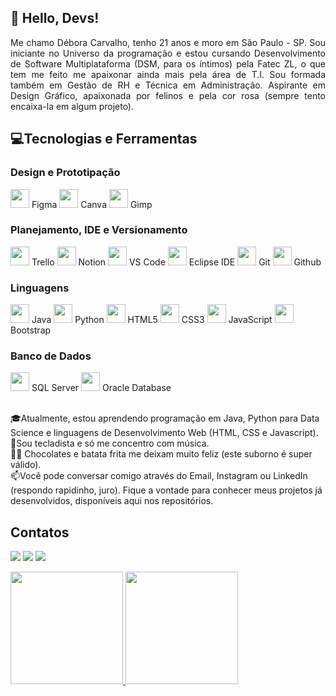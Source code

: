 <h2>👋 Hello, Devs! </h2>


<p align=justify>Me chamo Débora Carvalho, tenho 21 anos e moro em São Paulo - SP. Sou iniciante no Universo da programação e estou cursando Desenvolvimento de Software Multiplataforma (DSM, para os íntimos) pela Fatec ZL, o que tem me feito me apaixonar ainda mais pela área de T.I. Sou formada também em Gestão de RH e Técnica em Administração. Aspirante em Design Gráfico, apaixonada por felinos e pela cor rosa (sempre tento encaixa-la em algum projeto).</p>


<h2>💻Tecnologias e Ferramentas</h2>

### Design e Prototipação
<div class="tecnologias">
    <img loading="lazy" src="https://cdn.jsdelivr.net/gh/devicons/devicon@latest/icons/figma/figma-original.svg" width="30" height="30"/> Figma
    <img loading="lazy" src="https://cdn.jsdelivr.net/gh/devicons/devicon@latest/icons/canva/canva-original.svg" width="30" height="30"/> Canva
    <img loading="lazy" src="https://cdn.jsdelivr.net/gh/devicons/devicon@latest/icons/gimp/gimp-original.svg" width="30" height="30"/> Gimp
</div>

### Planejamento, IDE e Versionamento
<div class="tecnologias">
    <img loading="lazy" src="https://cdn.jsdelivr.net/gh/devicons/devicon@latest/icons/trello/trello-plain-wordmark.svg" width="30" height="30"/> Trello
    <img loading="lazy" src="https://cdn.jsdelivr.net/gh/devicons/devicon@latest/icons/notion/notion-original.svg" width="30" height="30"/> Notion
    <img loading="lazy" src="https://cdn.jsdelivr.net/gh/devicons/devicon@latest/icons/vscode/vscode-original.svg" width="30" height="30"/> VS Code
    <img loading="lazy" src="https://cdn.jsdelivr.net/gh/devicons/devicon@latest/icons/eclipse/eclipse-original.svg" width="30" height="30"/> Eclipse IDE
    <img loading="lazy" src="https://cdn.jsdelivr.net/gh/devicons/devicon@latest/icons/git/git-original.svg" width="30" height="30"/> Git
    <img loading="lazy" src="https://cdn.jsdelivr.net/gh/devicons/devicon@latest/icons/github/github-original.svg" width="30" height="30"/> Github
</div>

### Linguagens
<div class="tecnologias">
    <img loading="lazy" src="https://cdn.jsdelivr.net/gh/devicons/devicon@latest/icons/java/java-original.svg" width="30" height="30"/> Java
    <img loading="lazy" src="https://cdn.jsdelivr.net/gh/devicons/devicon@latest/icons/python/python-original.svg" width="30" height="30"/> Python
    <img loading="lazy" src="https://cdn.jsdelivr.net/gh/devicons/devicon@latest/icons/html5/html5-plain.svg" width="30" height="30"/> HTML5
    <img loading="lazy" src="https://cdn.jsdelivr.net/gh/devicons/devicon@latest/icons/css3/css3-original.svg" width="30" height="30"/> CSS3
    <img loading="lazy" src="https://cdn.jsdelivr.net/gh/devicons/devicon@latest/icons/javascript/javascript-original.svg" width="30" height="30"/> JavaScript
    <img src="https://cdn.jsdelivr.net/gh/devicons/devicon@latest/icons/bootstrap/bootstrap-original.svg"  width="30" height="30"/>Bootstrap
</div>

### Banco de Dados
<div class="tecnologias">
    <img loading="lazy" src="https://cdn.jsdelivr.net/gh/devicons/devicon@latest/icons/microsoftsqlserver/microsoftsqlserver-original.svg" width="30" height="30"/> SQL Server
    <img loading="lazy" src="https://cdn.jsdelivr.net/gh/devicons/devicon@latest/icons/oracle/oracle-original.svg" width="30" height="30"/> Oracle Database
</div>
  


<p>
<br>🎓Atualmente, estou aprendendo programação em Java, Python para Data Science e linguagens de Desenvolvimento Web (HTML, CSS e Javascript).
<br>🎹Sou tecladista e só me concentro com música.
<br>🍫🍟 Chocolates e batata frita me deixam muito feliz (este suborno é super válido).
<br>📫Você pode conversar comigo através do Email, Instagram ou LinkedIn (respondo rapidinho, juro). Fique a vontade para conhecer meus projetos já desenvolvidos, disponíveis aqui nos repositórios.
</p>

<h2>Contatos</h2>


<p>
<div>
<a href="https://www.instagram.com/deboravicarvalho/" target="_blank"><img loading="lazy" src="https://img.shields.io/badge/-Instagram-%23E4405F?style=for-the-badge&logo=instagram&logoColor=white" target="_blank"></a>
<a href = "deboravolc2@gmail.com"><img loading="lazy" src="https://img.shields.io/badge/Gmail-D14836?style=for-the-badge&logo=gmail&logoColor=white" target="_blank"></a>
<a href="https://www.linkedin.com/in/debora-vieira-carvalho-45a478205" target="_blank"><img loading="lazy" src="https://img.shields.io/badge/-LinkedIn-%230077B5?style=for-the-badge&logo=linkedin&logoColor=white" target="_blank"></a>    
</div>
</p>

<div>
<a href="https://github.com/Debora-Carvalho">
<img loading="lazy" height="180em" src="https://github-readme-stats.vercel.app/api/top-langs/?username=Debora-Carvalho&layout=compact&langs_count=7&theme=dracula"/>
<img loading="lazy" height="180em" src="https://github-readme-stats.vercel.app/api?username=Debora-Carvalho&show_icons=true&theme=dracula&include_all_commits=true&count_private=true"/>
</div>




